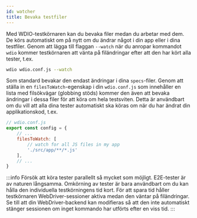 ```yaml
---
id: watcher
title: Bevaka testfiler
---
```


Med WDIO-testkörnaren kan du bevaka filer medan du arbetar med dem. De körs automatiskt om på nytt om du ändrar något i din app eller i dina testfiler. Genom att lägga till flaggan `--watch` när du anropar kommandot `wdio` kommer testkörnaren att vänta på filändringar efter att den har kört alla tester, t.ex.

```sh
wdio wdio.conf.js --watch
```

Som standard bevakar den endast ändringar i dina `specs`-filer. Genom att ställa in en `filesToWatch`-egenskap i din `wdio.conf.js` som innehåller en lista med filsökvägar (globbing stöds) kommer den även att bevaka ändringar i dessa filer för att köra om hela testsviten. Detta är användbart om du vill att alla dina tester automatiskt ska köras om när du har ändrat din applikationskod, t.ex.

```js
// wdio.conf.js
export const config = {
    // ...
    filesToWatch: [
        // watch for all JS files in my app
        './src/app/**/*.js'
    ],
    // ...
}
```

:::info
Försök att köra tester parallellt så mycket som möjligt. E2E-tester är av naturen långsamma. Omkörning av tester är bara användbart om du kan hålla den individuella testkörningens tid kort. För att spara tid håller testkörnaren WebDriver-sessioner aktiva medan den väntar på filändringar. Se till att din WebDriver-backend kan modifieras så att den inte automatiskt stänger sessionen om inget kommando har utförts efter en viss tid.
:::